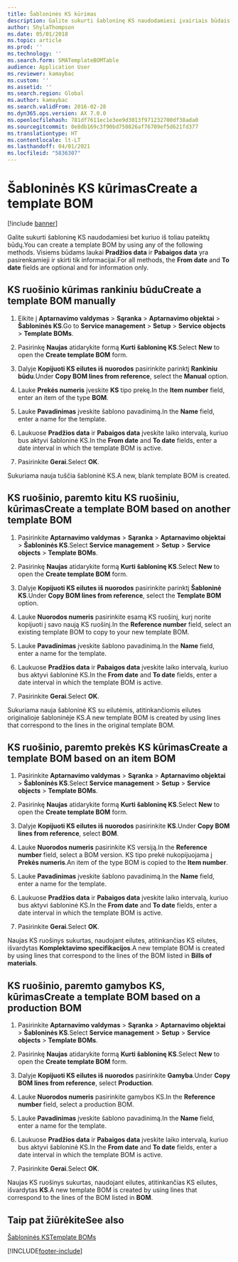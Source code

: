 ```yaml
---
title: Šabloninės KS kūrimas
description: Galite sukurti šabloninę KS naudodamiesi įvairiais būdais.
author: ShylaThompson
ms.date: 05/01/2018
ms.topic: article
ms.prod: ''
ms.technology: ''
ms.search.form: SMATemplateBOMTable
audience: Application User
ms.reviewer: kamaybac
ms.custom: ''
ms.assetid: ''
ms.search.region: Global
ms.author: kamaybac
ms.search.validFrom: 2016-02-28
ms.dyn365.ops.version: AX 7.0.0
ms.openlocfilehash: 781df7611ec1e3ee9d3013f971232700df38ada0
ms.sourcegitcommit: 0e8db169c3f90bd750826af76709ef5d621fd377
ms.translationtype: HT
ms.contentlocale: lt-LT
ms.lasthandoff: 04/01/2021
ms.locfileid: "5836307"
---
```

# <a name="create-a-template-bom"></a><span data-ttu-id="897d8-103">Šabloninės KS kūrimas</span><span class="sxs-lookup"><span data-stu-id="897d8-103">Create a template BOM</span></span>   

[!include [banner](../includes/banner.md)]


<span data-ttu-id="897d8-104">Galite sukurti šabloninę KS naudodamiesi bet kuriuo iš toliau pateiktų būdų.</span><span class="sxs-lookup"><span data-stu-id="897d8-104">You can create a template BOM by using any of the following methods.</span></span> <span data-ttu-id="897d8-105">Visiems būdams laukai **Pradžios data** ir **Pabaigos data** yra pasirenkamieji ir skirti tik informacijai.</span><span class="sxs-lookup"><span data-stu-id="897d8-105">For all methods, the **From date** and **To date** fields are optional and for information only.</span></span>

## <a name="create-a-template-bom-manually"></a><span data-ttu-id="897d8-106">KS ruošinio kūrimas rankiniu būdu</span><span class="sxs-lookup"><span data-stu-id="897d8-106">Create a template BOM manually</span></span>

1.  <span data-ttu-id="897d8-107">Eikite į **Aptarnavimo valdymas** \> **Sąranka** \> **Aptarnavimo objektai** \> **Šabloninės KS**.</span><span class="sxs-lookup"><span data-stu-id="897d8-107">Go to **Service management** \> **Setup** \> **Service objects** \> **Template BOMs**.</span></span>

2.  <span data-ttu-id="897d8-108">Pasirinkę **Naujas** atidarykite formą **Kurti šabloninę KS**.</span><span class="sxs-lookup"><span data-stu-id="897d8-108">Select **New** to open the **Create template BOM** form.</span></span>

3.  <span data-ttu-id="897d8-109">Dalyje **Kopijuoti KS eilutes iš nuorodos** pasirinkite parinktį **Rankiniu būdu**.</span><span class="sxs-lookup"><span data-stu-id="897d8-109">Under **Copy BOM lines from reference**, select the **Manual** option.</span></span>

4.  <span data-ttu-id="897d8-110">Lauke **Prekės numeris** įveskite **KS** tipo prekę.</span><span class="sxs-lookup"><span data-stu-id="897d8-110">In the **Item number** field, enter an item of the type **BOM**.</span></span>

5.  <span data-ttu-id="897d8-111">Lauke **Pavadinimas** įveskite šablono pavadinimą.</span><span class="sxs-lookup"><span data-stu-id="897d8-111">In the **Name** field, enter a name for the template.</span></span>

6.  <span data-ttu-id="897d8-112">Laukuose **Pradžios data** ir **Pabaigos data** įveskite laiko intervalą, kuriuo bus aktyvi šabloninė KS.</span><span class="sxs-lookup"><span data-stu-id="897d8-112">In the **From date** and **To date** fields, enter a date interval in which the template BOM is active.</span></span>

7.  <span data-ttu-id="897d8-113">Pasirinkite **Gerai**.</span><span class="sxs-lookup"><span data-stu-id="897d8-113">Select **OK**.</span></span>

<span data-ttu-id="897d8-114">Sukuriama nauja tuščia šabloninė KS.</span><span class="sxs-lookup"><span data-stu-id="897d8-114">A new, blank template BOM is created.</span></span>

## <a name="create-a-template-bom-based-on-another-template-bom"></a><span data-ttu-id="897d8-115">KS ruošinio, paremto kitu KS ruošiniu, kūrimas</span><span class="sxs-lookup"><span data-stu-id="897d8-115">Create a template BOM based on another template BOM</span></span>

1.  <span data-ttu-id="897d8-116">Pasirinkite **Aptarnavimo valdymas** \> **Sąranka** \> **Aptarnavimo objektai** \> **Šabloninės KS**.</span><span class="sxs-lookup"><span data-stu-id="897d8-116">Select **Service management** \> **Setup** \> **Service objects** \> **Template BOMs**.</span></span>

2.  <span data-ttu-id="897d8-117">Pasirinkę **Naujas** atidarykite formą **Kurti šabloninę KS**.</span><span class="sxs-lookup"><span data-stu-id="897d8-117">Select **New** to open the **Create template BOM** form.</span></span>

3.  <span data-ttu-id="897d8-118">Dalyje **Kopijuoti KS eilutes iš nuorodos** pasirinkite parinktį **Šabloninė KS**.</span><span class="sxs-lookup"><span data-stu-id="897d8-118">Under **Copy BOM lines from reference**, select the **Template BOM** option.</span></span>

4.  <span data-ttu-id="897d8-119">Lauke **Nuorodos numeris** pasirinkite esamą KS ruošinį, kurį norite kopijuoti į savo naują KS ruošinį.</span><span class="sxs-lookup"><span data-stu-id="897d8-119">In the **Reference number** field, select an existing template BOM to copy to your new template BOM.</span></span>

5.  <span data-ttu-id="897d8-120">Lauke **Pavadinimas** įveskite šablono pavadinimą.</span><span class="sxs-lookup"><span data-stu-id="897d8-120">In the **Name** field, enter a name for the template.</span></span>

6.  <span data-ttu-id="897d8-121">Laukuose **Pradžios data** ir **Pabaigos data** įveskite laiko intervalą, kuriuo bus aktyvi šabloninė KS.</span><span class="sxs-lookup"><span data-stu-id="897d8-121">In the **From date** and **To date** fields, enter a date interval in which the template BOM is active.</span></span>

7.  <span data-ttu-id="897d8-122">Pasirinkite **Gerai**.</span><span class="sxs-lookup"><span data-stu-id="897d8-122">Select **OK**.</span></span>

<span data-ttu-id="897d8-123">Sukuriama nauja šabloninė KS su eilutėmis, atitinkančiomis eilutes originalioje šabloninėje KS.</span><span class="sxs-lookup"><span data-stu-id="897d8-123">A new template BOM is created by using lines that correspond to the lines in the original template BOM.</span></span>

## <a name="create-a-template-bom-based-on-an-item-bom"></a><span data-ttu-id="897d8-124">KS ruošinio, paremto prekės KS kūrimas</span><span class="sxs-lookup"><span data-stu-id="897d8-124">Create a template BOM based on an item BOM</span></span>

1.  <span data-ttu-id="897d8-125">Pasirinkite **Aptarnavimo valdymas** \> **Sąranka** \> **Aptarnavimo objektai** \> **Šabloninės KS**.</span><span class="sxs-lookup"><span data-stu-id="897d8-125">Select **Service management** \> **Setup** \> **Service objects** \> **Template BOMs**.</span></span>

2.  <span data-ttu-id="897d8-126">Pasirinkę **Naujas** atidarykite formą **Kurti šabloninę KS**.</span><span class="sxs-lookup"><span data-stu-id="897d8-126">Select **New** to open the **Create template BOM** form.</span></span>

3.  <span data-ttu-id="897d8-127">Dalyje **Kopijuoti KS eilutes iš nuorodos** pasirinkite **KS**.</span><span class="sxs-lookup"><span data-stu-id="897d8-127">Under **Copy BOM lines from reference**, select **BOM**.</span></span>

4.  <span data-ttu-id="897d8-128">Lauke **Nuorodos numeris** pasirinkite KS versiją.</span><span class="sxs-lookup"><span data-stu-id="897d8-128">In the **Reference number** field, select a BOM version.</span></span> <span data-ttu-id="897d8-129">KS tipo prekė nukopijuojama į **Prekės numeris**.</span><span class="sxs-lookup"><span data-stu-id="897d8-129">An item of the type BOM is copied to the **Item number**.</span></span>

5.  <span data-ttu-id="897d8-130">Lauke **Pavadinimas** įveskite šablono pavadinimą.</span><span class="sxs-lookup"><span data-stu-id="897d8-130">In the **Name** field, enter a name for the template.</span></span>

6.  <span data-ttu-id="897d8-131">Laukuose **Pradžios data** ir **Pabaigos data** įveskite laiko intervalą, kuriuo bus aktyvi šabloninė KS.</span><span class="sxs-lookup"><span data-stu-id="897d8-131">In the **From date** and **To date** fields, enter a date interval in which the template BOM is active.</span></span>

7.  <span data-ttu-id="897d8-132">Pasirinkite **Gerai**.</span><span class="sxs-lookup"><span data-stu-id="897d8-132">Select **OK**.</span></span>

<span data-ttu-id="897d8-133">Naujas KS ruošinys sukurtas, naudojant eilutes, atitinkančias KS eilutes, išvardytas **Komplektavimo specifikacijos**.</span><span class="sxs-lookup"><span data-stu-id="897d8-133">A new template BOM is created by using lines that correspond to the lines of the BOM listed in **Bills of materials**.</span></span>

## <a name="create-a-template-bom-based-on-a-production-bom"></a><span data-ttu-id="897d8-134">KS ruošinio, paremto gamybos KS, kūrimas</span><span class="sxs-lookup"><span data-stu-id="897d8-134">Create a template BOM based on a production BOM</span></span>

1.  <span data-ttu-id="897d8-135">Pasirinkite **Aptarnavimo valdymas** \> **Sąranka** \> **Aptarnavimo objektai** \> **Šabloninės KS**.</span><span class="sxs-lookup"><span data-stu-id="897d8-135">Select **Service management** \> **Setup** \> **Service objects** \> **Template BOMs**.</span></span>

2.  <span data-ttu-id="897d8-136">Pasirinkę **Naujas** atidarykite formą **Kurti šabloninę KS**.</span><span class="sxs-lookup"><span data-stu-id="897d8-136">Select **New** to open the **Create template BOM** form.</span></span>

3.  <span data-ttu-id="897d8-137">Dalyje **Kopijuoti KS eilutes iš nuorodos** pasirinkite **Gamyba**.</span><span class="sxs-lookup"><span data-stu-id="897d8-137">Under **Copy BOM lines from reference**, select **Production**.</span></span>

4.  <span data-ttu-id="897d8-138">Lauke **Nuorodos numeris** pasirinkite gamybos KS.</span><span class="sxs-lookup"><span data-stu-id="897d8-138">In the **Reference number** field, select a production BOM.</span></span>

5.  <span data-ttu-id="897d8-139">Lauke **Pavadinimas** įveskite šablono pavadinimą.</span><span class="sxs-lookup"><span data-stu-id="897d8-139">In the **Name** field, enter a name for the template.</span></span>

6.  <span data-ttu-id="897d8-140">Laukuose **Pradžios data** ir **Pabaigos data** įveskite laiko intervalą, kuriuo bus aktyvi šabloninė KS.</span><span class="sxs-lookup"><span data-stu-id="897d8-140">In the **From date** and **To date** fields, enter a date interval in which the template BOM is active.</span></span>

7.  <span data-ttu-id="897d8-141">Pasirinkite **Gerai**.</span><span class="sxs-lookup"><span data-stu-id="897d8-141">Select **OK**.</span></span>

<span data-ttu-id="897d8-142">Naujas KS ruošinys sukurtas, naudojant eilutes, atitinkančias KS eilutes, išvardytas **KS**.</span><span class="sxs-lookup"><span data-stu-id="897d8-142">A new template BOM is created by using lines that correspond to the lines of the BOM listed in **BOM**.</span></span>

## <a name="see-also"></a><span data-ttu-id="897d8-143">Taip pat žiūrėkite</span><span class="sxs-lookup"><span data-stu-id="897d8-143">See also</span></span>

[<span data-ttu-id="897d8-144">Šabloninės KS</span><span class="sxs-lookup"><span data-stu-id="897d8-144">Template BOMs</span></span>](template-boms.md)

  




[!INCLUDE[footer-include](../../includes/footer-banner.md)]